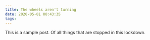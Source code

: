 ```yaml
---
title: The wheels aren't turning
date: 2020-05-01 00:43:35
tags:
---
```

This is a sample post. Of all things that are stopped in this lockdown.
